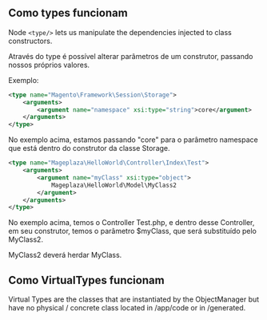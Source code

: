 ## Como types funcionam

Node `<type/>` lets us manipulate the dependencies injected to class constructors.

Através do type é possível alterar parâmetros de um construtor, passando nossos próprios valores. 

Exemplo:

```xml
<type name="Magento\Framework\Session\Storage">
    <arguments>
        <argument name="namespace" xsi:type="string">core</argument>
    </arguments>
</type>
```

No exemplo acima, estamos passando "core" para o parâmetro namespace que está dentro do construtor da classe Storage.

```xml
<type name="Mageplaza\HelloWorld\Controller\Index\Test">
    <arguments>
        <argument name="myClass" xsi:type="object">
            Mageplaza\HelloWorld\Model\MyClass2
        </argument>
    </arguments>
</type>
```

No exemplo acima, temos o Controller Test.php, e dentro desse Controller, em seu construtor, temos o parâmetro $myClass, que será substituído pelo MyClass2.

MyClass2 deverá herdar MyClass.

## Como VirtualTypes funcionam

Virtual Types are the classes that are instantiated by the ObjectManager but have no physical / concrete class located in /app/code or in /generated.